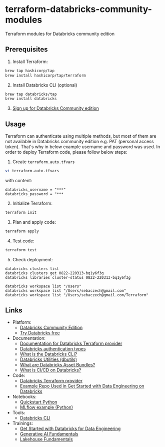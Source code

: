 # terraform-databricks-community-modules

Terraform modules for Databricks community edition

## Prerequisites

1. Install Terraform:
```bash
brew tap hashicorp/tap
brew install hashicorp/tap/terraform
```
2. Install Databricks CLI (optional)
```bash
brew tap databricks/tap
brew install databricks
```
3. [Sign up for Databricks Community edition](https://docs.databricks.com/en/getting-started/community-edition.html)

## Usage

Terraform can authenticate using multiple methods, but most of them are not available in Databricks community edition e.g. PAT (personal access token). That's why in below example username and password was used. In order to deploy Terraform code, please follow below steps:

1. Create `terraform.auto.tfvars`
```bash
vi terraform.auto.tfvars
```
with content:
```hcl
databricks_username = "***"
databricks_password = "***
```
2. Initialize Terraform:
```bash
terraform init
```
3. Plan and apply code:
```bash
terraform apply
```
4. Test code:
```bash
terraform test
```
5. Check deployment:
```
databricks clusters list
databricks clusters get 0822-220313-bq1y6f3g
databricks libraries cluster-status 0822-220313-bq1y6f3g

databricks workspace list "/Users"
databricks workspace list "/Users/sebaczech@gmail.com"
databricks workspace list "/Users/sebaczech@gmail.com/Terraform"
```

## Links

* Platform:
  * [Databricks Community Edition](https://community.cloud.databricks.com/)
  * [Try Databricks free](https://www.databricks.com/try-databricks)
* Documentation:
  * [Documentation for Databricks Terraform provider](https://docs.databricks.com/en/dev-tools/terraform/index.html)
  * [Databricks authentication types](https://docs.databricks.com/en/dev-tools/auth/index.html#databricks-client-unified-authentication)
  * [What is the Databricks CLI?](https://docs.databricks.com/en/dev-tools/cli/index.html)
  * [Databricks Utilities (dbutils)](https://docs.databricks.com/en/dev-tools/databricks-utils.html)
  * [What are Databricks Asset Bundles?](https://docs.databricks.com/en/dev-tools/bundles/index.html)
  * [What is CI/CD on Databricks?](https://docs.databricks.com/en/dev-tools/ci-cd.html)
* Code:
  * [Databricks Terraform provider](https://registry.terraform.io/providers/databricks/databricks/latest/docs)
  * [Example Repo Used in Get Started with Data Engineering on Databricks](https://github.com/databricks-academy/get-started-with-data-engineering-on-databricks-repo-example)
* Notebooks:
  * [Quickstart Python](https://docs.databricks.com/en/mlflow/quick-start-python.html#)
  * [MLflow example (Python)](https://docs.databricks.com/en/_extras/notebooks/source/mlflow/mlflow-quick-start-python.html)
* Tools:
  * [Databricks CLI](https://docs.databricks.com/en/dev-tools/cli/install.html)
* Trainings:
  * [Get Started with Databricks for Data Engineering](https://customer-academy.databricks.com/learn/course/2469/get-started-with-databricks-for-data-engineering)
  * [Generative AI Fundamentals](https://www.databricks.com/learn/training/generative-ai-fundamentals-accreditation)
  * [Lakehouse Fundamentals](https://www.databricks.com/learn/training/lakehouse-fundamentals-accreditation)

<!-- BEGINNING OF PRE-COMMIT-TERRAFORM DOCS HOOK -->
<!-- END OF PRE-COMMIT-TERRAFORM DOCS HOOK -->
